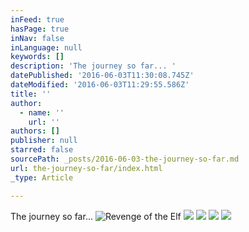 ```yaml
---
inFeed: true
hasPage: true
inNav: false
inLanguage: null
keywords: []
description: 'The journey so far... '
datePublished: '2016-06-03T11:30:08.745Z'
dateModified: '2016-06-03T11:29:55.586Z'
title: ''
author:
  - name: ''
    url: ''
authors: []
publisher: null
starred: false
sourcePath: _posts/2016-06-03-the-journey-so-far.md
url: the-journey-so-far/index.html
_type: Article

---
```

The journey so far...
![Revenge of the Elf](https://the-grid-user-content.s3-us-west-2.amazonaws.com/72ff7790-d85f-4f50-888e-fd91f8ec60de.jpg)
![](https://the-grid-user-content.s3-us-west-2.amazonaws.com/d2d5cff8-ccb8-4b48-8eff-0cd59f25667c.jpg)
![](https://the-grid-user-content.s3-us-west-2.amazonaws.com/ef26790d-9b89-469a-aaed-6b0c103133ad.jpg)
![](https://the-grid-user-content.s3-us-west-2.amazonaws.com/8d4d9e03-e320-4b23-b251-3fb1c822c8c4.jpg)
![](https://the-grid-user-content.s3-us-west-2.amazonaws.com/aec3b42b-60c3-4b39-9b24-39589e4d657c.jpg)